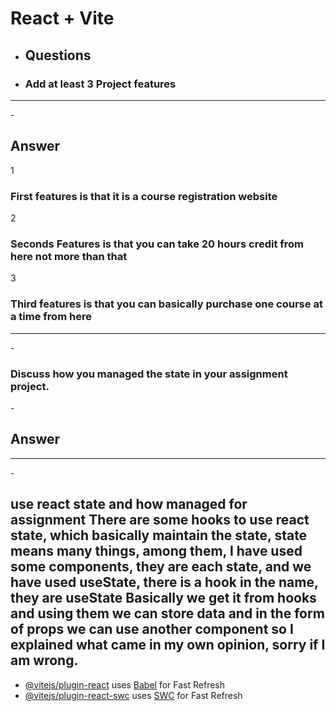 # React + Vite
- <h2>Questions</h2>
- <h3>Add at least 3 Project features</h3>
<hr/>
- <h2>Answer</h2>
1 <h3>First features is that it is a course registration website</h3>
2 <h3>Seconds Features is that you can take 20 hours credit from here not more than that</h3>
3 <h3>Third features is that you can basically purchase one course at a time from here</h3>
<hr/>
- <h3>Discuss how you managed the state in your assignment project.
</h3>
- <h2>Answer</h2>
<hr/>
- <h2>use react state and how managed for assignment There are some hooks to use react state, which basically maintain the state, state means many things, among them, I have used some components, they are each state, and we have used useState, there is a hook in the name, they are useState Basically we get it from hooks and using them we can store data and in the form of props we can use another component so I explained what came in my own opinion, sorry if I am wrong.</h2>
  

- [@vitejs/plugin-react](https://github.com/vitejs/vite-plugin-react/blob/main/packages/plugin-react/README.md) uses [Babel](https://babeljs.io/) for Fast Refresh
- [@vitejs/plugin-react-swc](https://github.com/vitejs/vite-plugin-react-swc) uses [SWC](https://swc.rs/) for Fast Refresh
